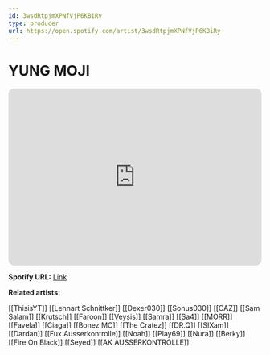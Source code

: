 ```yaml
---
id: 3wsdRtpjmXPNfVjP6KBiRy
type: producer
url: https://open.spotify.com/artist/3wsdRtpjmXPNfVjP6KBiRy
---
```

# YUNG MOJI

<iframe style="border-radius:12px" src="https://open.spotify.com/embed/artist/3wsdRtpjmXPNfVjP6KBiRy" width="100%" height="352" frameBorder="0" allowfullscreen="" allow="autoplay; clipboard-write; encrypted-media; fullscreen; picture-in-picture" loading="lazy"></iframe>

**Spotify URL:** [Link](https://open.spotify.com/artist/3wsdRtpjmXPNfVjP6KBiRy)

**Related artists:**

[[ThisisYT]]
[[Lennart Schnittker]]
[[Dexer030]]
[[Sonus030]]
[[CAZ]]
[[Sam Salam]]
[[Krutsch]]
[[Faroon]]
[[Veysis]]
[[Samra]]
[[Sa4]]
[[MORR]]
[[Favela]]
[[Ciaga]]
[[Bonez MC]]
[[The Cratez]]
[[DR.Q]]
[[SIXam]]
[[Dardan]]
[[Fux Ausserkontrolle]]
[[Noah]]
[[Play69]]
[[Nura]]
[[Berky]]
[[Fire On Black]]
[[Seyed]]
[[AK AUSSERKONTROLLE]]
